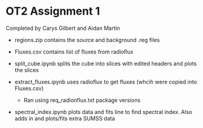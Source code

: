 # OT2 Assignment 1
Completed by Carys Gilbert and Aidan Martin

* regions.zip contains the source and background .reg files
* Fluxes.csv contains list of fluxes from radioflux

* split_cube.ipynb splits the cube into slices with edited headers and plots the slices

* extract_fluxes.ipynb uses radioflux to get fluxes (whcih were copied into Fluxes.csv)
  * Ran using req_radionflux.txt package versions

* spectral_index.ipynb plots data and fits line to find spectral index. Also adds in and plots/fits extra SUMSS data
